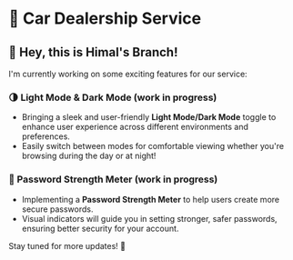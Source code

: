 # 🚗 Car Dealership Service

## 👋 Hey, this is Himal's Branch! 

I'm currently working on some exciting features for our service:

### 🌗 Light Mode & Dark Mode (work in progress)
- Bringing a sleek and user-friendly **Light Mode/Dark Mode** toggle to enhance user experience across different environments and preferences.
- Easily switch between modes for comfortable viewing whether you're browsing during the day or at night!

### 🔐 Password Strength Meter (work in progress)
- Implementing a **Password Strength Meter** to help users create more secure passwords.
- Visual indicators will guide you in setting stronger, safer passwords, ensuring better security for your account.

Stay tuned for more updates! 🚀
